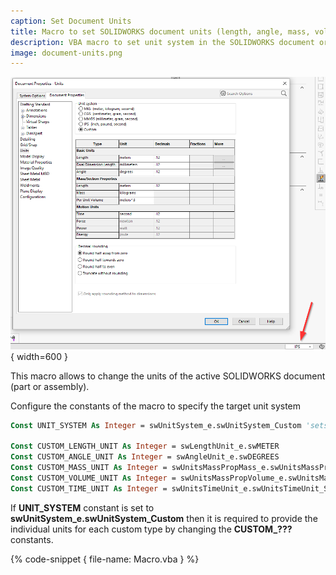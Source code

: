 ```yaml
---
caption: Set Document Units
title: Macro to set SOLIDWORKS document units (length, angle, mass, volume, time)
description: VBA macro to set unit system in the SOLIDWORKS document or custom units (length, angle, mass, volume, time)
image: document-units.png
---
```

![Document Units](document-units.png){ width=600 }

This macro allows to change the units of the active SOLIDWORKS document (part or assembly).

Configure the constants of the macro to specify the target unit system

~~~ vb
Const UNIT_SYSTEM As Integer = swUnitSystem_e.swUnitSystem_Custom 'sets the custom units individually as per the constants below

Const CUSTOM_LENGTH_UNIT As Integer = swLengthUnit_e.swMETER
Const CUSTOM_ANGLE_UNIT As Integer = swAngleUnit_e.swDEGREES
Const CUSTOM_MASS_UNIT As Integer = swUnitsMassPropMass_e.swUnitsMassPropMass_Pounds
Const CUSTOM_VOLUME_UNIT As Integer = swUnitsMassPropVolume_e.swUnitsMassPropVolume_Feet3
Const CUSTOM_TIME_UNIT As Integer = swUnitsTimeUnit_e.swUnitsTimeUnit_Second
~~~

If **UNIT_SYSTEM** constant is set to **swUnitSystem_e.swUnitSystem_Custom** then it is required to provide the individual units for each custom type by changing the **CUSTOM_???** constants.

{% code-snippet { file-name: Macro.vba } %}